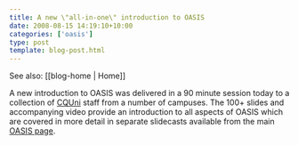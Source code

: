 ```yaml
---
title: A new \"all-in-one\" introduction to OASIS
date: 2008-08-15 14:19:10+10:00
categories: ['oasis']
type: post
template: blog-post.html
---
```


See also: [[blog-home | Home]]

A new introduction to OASIS was delivered in a 90 minute session today to a collection of [CQUni](http://www.cqu.edu.au/) staff from a number of campuses. The 100+ slides and accompanying video provide an introduction to all aspects of OASIS which are covered in more detail in separate slidecasts available from the main [OASIS page](http://cddu.cqu.edu.au/index.php/OASIS).